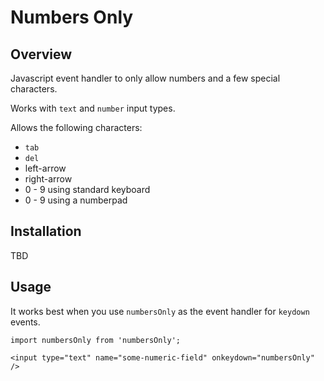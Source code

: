 # Numbers Only

## Overview

Javascript event handler to only allow numbers and a few special characters.

Works with `text` and `number` input types.

Allows the following characters:

* `tab`
* `del`
* left-arrow
* right-arrow
* 0 - 9 using standard keyboard
* 0 - 9 using a numberpad

## Installation

TBD

## Usage

It works best when you use `numbersOnly` as the event handler for `keydown` events.

```
import numbersOnly from 'numbersOnly';

<input type="text" name="some-numeric-field" onkeydown="numbersOnly" />
```
